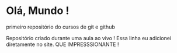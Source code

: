 # Olá, Mundo !
 primeiro repositório do cursos de git e github

Repositório criado durante uma aula ao vivo !
Essa linha eu adicionei diretamente no site. QUE IMPRESSSIONANTE !

